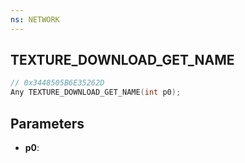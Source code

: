 ```yaml
---
ns: NETWORK
---
```

## TEXTURE_DOWNLOAD_GET_NAME

```c
// 0x3448505B6E35262D
Any TEXTURE_DOWNLOAD_GET_NAME(int p0);
```

## Parameters
* **p0**:
